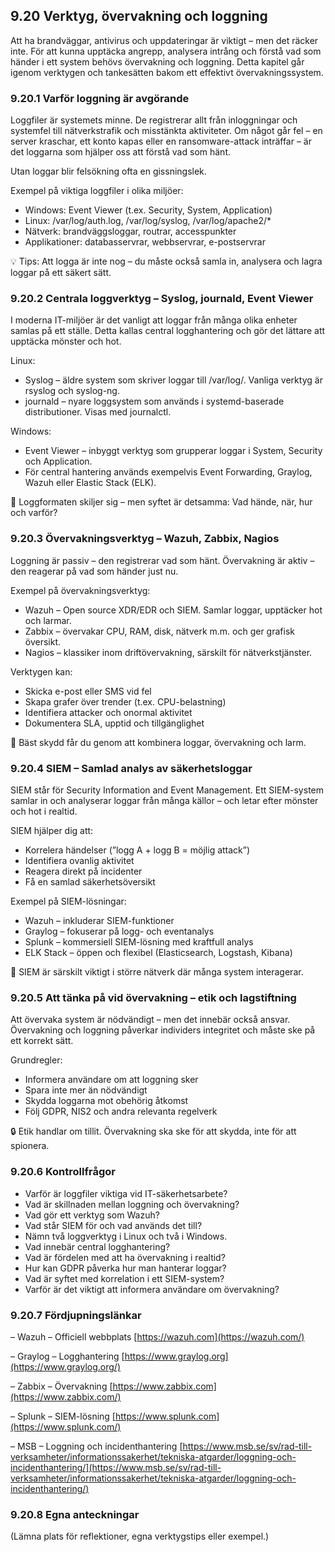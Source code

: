 ## 9.20 Verktyg, övervakning och loggning

Att ha brandväggar, antivirus och uppdateringar är viktigt – men det räcker inte. För att kunna upptäcka angrepp, analysera intrång och förstå vad som händer i ett system behövs övervakning och loggning. Detta kapitel går igenom verktygen och tankesätten bakom ett effektivt övervakningssystem.

### 9.20.1 Varför loggning är avgörande

Loggfiler är systemets minne. De registrerar allt från inloggningar och systemfel till nätverkstrafik och misstänkta aktiviteter. Om något går fel – en server kraschar, ett konto kapas eller en ransomware-attack inträffar – är det loggarna som hjälper oss att förstå vad som hänt.

Utan loggar blir felsökning ofta en gissningslek.

Exempel på viktiga loggfiler i olika miljöer:

- Windows: Event Viewer (t.ex. Security, System, Application)
- Linux: /var/log/auth.log, /var/log/syslog, /var/log/apache2/*
- Nätverk: brandväggsloggar, routrar, accesspunkter
- Applikationer: databasservrar, webbservrar, e-postservrar

💡 Tips: Att logga är inte nog – du måste också samla in, analysera och lagra loggar på ett säkert sätt.

### 9.20.2 Centrala loggverktyg – Syslog, journald, Event Viewer

I moderna IT-miljöer är det vanligt att loggar från många olika enheter samlas på ett ställe. Detta kallas central logghantering och gör det lättare att upptäcka mönster och hot.

Linux:

- Syslog – äldre system som skriver loggar till /var/log/. Vanliga verktyg är rsyslog och syslog-ng.
- journald – nyare loggsystem som används i systemd-baserade distributioner. Visas med journalctl.

Windows:

- Event Viewer – inbyggt verktyg som grupperar loggar i System, Security och Application.
- För central hantering används exempelvis Event Forwarding, Graylog, Wazuh eller Elastic Stack (ELK).

💬 Loggformaten skiljer sig – men syftet är detsamma: Vad hände, när, hur och varför?

### 9.20.3 Övervakningsverktyg – Wazuh, Zabbix, Nagios

Loggning är passiv – den registrerar vad som hänt. Övervakning är aktiv – den reagerar på vad som händer just nu.

Exempel på övervakningsverktyg:

- Wazuh – Open source XDR/EDR och SIEM. Samlar loggar, upptäcker hot och larmar.
- Zabbix – övervakar CPU, RAM, disk, nätverk m.m. och ger grafisk översikt.
- Nagios – klassiker inom driftövervakning, särskilt för nätverkstjänster.

Verktygen kan:

- Skicka e-post eller SMS vid fel
- Skapa grafer över trender (t.ex. CPU-belastning)
- Identifiera attacker och onormal aktivitet
- Dokumentera SLA, upptid och tillgänglighet

📌 Bäst skydd får du genom att kombinera loggar, övervakning och larm.

### 9.20.4 SIEM – Samlad analys av säkerhetsloggar

SIEM står för Security Information and Event Management. Ett SIEM-system samlar in och analyserar loggar från många källor – och letar efter mönster och hot i realtid.

SIEM hjälper dig att:

- Korrelera händelser (”logg A + logg B = möjlig attack”)
- Identifiera ovanlig aktivitet
- Reagera direkt på incidenter
- Få en samlad säkerhetsöversikt

Exempel på SIEM-lösningar:

- Wazuh – inkluderar SIEM-funktioner
- Graylog – fokuserar på logg- och eventanalys
- Splunk – kommersiell SIEM-lösning med kraftfull analys
- ELK Stack – öppen och flexibel (Elasticsearch, Logstash, Kibana)

📌 SIEM är särskilt viktigt i större nätverk där många system interagerar.

### 9.20.5 Att tänka på vid övervakning – etik och lagstiftning

Att övervaka system är nödvändigt – men det innebär också ansvar. Övervakning och loggning påverkar individers integritet och måste ske på ett korrekt sätt.

Grundregler:

- Informera användare om att loggning sker
- Spara inte mer än nödvändigt
- Skydda loggarna mot obehörig åtkomst
- Följ GDPR, NIS2 och andra relevanta regelverk

🔒 Etik handlar om tillit. Övervakning ska ske för att skydda, inte för att spionera.

### 9.20.6 Kontrollfrågor

- Varför är loggfiler viktiga vid IT-säkerhetsarbete?
- Vad är skillnaden mellan loggning och övervakning?
- Vad gör ett verktyg som Wazuh?
- Vad står SIEM för och vad används det till?
- Nämn två loggverktyg i Linux och två i Windows.
- Vad innebär central logghantering?
- Vad är fördelen med att ha övervakning i realtid?
- Hur kan GDPR påverka hur man hanterar loggar?
- Vad är syftet med korrelation i ett SIEM-system?
- Varför är det viktigt att informera användare om övervakning?

### 9.20.7 Fördjupningslänkar

– Wazuh – Officiell webbplats [https://wazuh.com](https://wazuh.com/)

– Graylog – Logghantering [https://www.graylog.org](https://www.graylog.org/)

– Zabbix – Övervakning [https://www.zabbix.com](https://www.zabbix.com/)

– Splunk – SIEM-lösning [https://www.splunk.com](https://www.splunk.com/)

– MSB – Loggning och incidenthantering [https://www.msb.se/sv/rad-till-verksamheter/informationssakerhet/tekniska-atgarder/loggning-och-incidenthantering/](https://www.msb.se/sv/rad-till-verksamheter/informationssakerhet/tekniska-atgarder/loggning-och-incidenthantering/)

### 9.20.8 Egna anteckningar

(Lämna plats för reflektioner, egna verktygstips eller exempel.)
